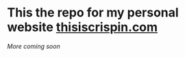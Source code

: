 # This the repo for my personal website [thisiscrispin.com](https://thisiscrispin.com/)

*More coming soon*